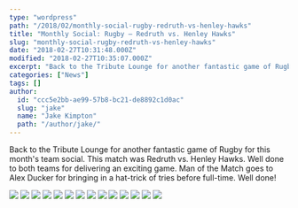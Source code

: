 ```yaml
---
type: "wordpress"
path: "/2018/02/monthly-social-rugby-redruth-vs-henley-hawks"
title: "Monthly Social: Rugby – Redruth vs. Henley Hawks"
slug: "monthly-social-rugby-redruth-vs-henley-hawks"
date: "2018-02-27T10:31:48.000Z"
modified: "2018-02-27T10:35:07.000Z"
excerpt: "Back to the Tribute Lounge for another fantastic game of Rugby for this month’s team social. This match was Redruth vs. Henley Hawks. Well done to both teams for delivering an exciting game. Man of the Match goes to Alex Ducker for bringing in a hat-trick of tries before full-time. Well done!"
categories: ["News"]
tags: []
author:
  id: "ccc5e2bb-ae99-57b8-bc21-de8892c1d0ac"
  slug: "jake"
  name: "Jake Kimpton"
  path: "/author/jake/"
---
```

Back to the Tribute Lounge for another fantastic game of Rugby for this month's team social. This match was Redruth vs. Henley Hawks. Well done to both teams for delivering an exciting game. Man of the Match goes to Alex Ducker for bringing in a hat-trick of tries before full-time. Well done!


<section class="gallery">


![](/wp-content/uploads/2018/02/2018-02-17-13.06.29.jpg)
![](/wp-content/uploads/2018/02/2018-02-17-13.06.57.jpg)
![](/wp-content/uploads/2018/02/2018-02-17-13.19.32.jpg)
![](/wp-content/uploads/2018/02/2018-02-17-13.19.39.jpg)
![](/wp-content/uploads/2018/02/2018-02-17-14.32.33.jpg)
![](/wp-content/uploads/2018/02/2018-02-17-15.04.33.jpg)
![](/wp-content/uploads/2018/02/27858593_10156184811903200_3133325541855995963_n.jpg)
![](/wp-content/uploads/2018/02/27867277_10156184812328200_1798671222998130347_n.jpg)
![](/wp-content/uploads/2018/02/27867747_10156184811778200_3894421082668963701_n.jpg)
![](/wp-content/uploads/2018/02/28055861_10156184811393200_2414425880483266744_n.jpg)
![](/wp-content/uploads/2018/02/28166412_10156184812173200_8029638173656286225_n.jpg)
![](/wp-content/uploads/2018/02/d2dzjyo4yc2sta.cloudfront.jpg)
![](/wp-content/uploads/2018/02/DSCF1005.jpg)
![](/wp-content/uploads/2018/02/DSCF1010.jpg)

</section>

